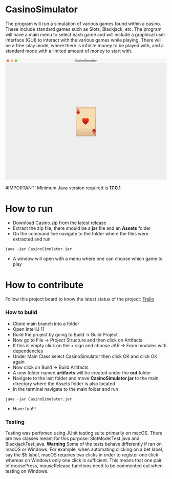 # CasinoSimulator
The program will run a simulation of various games found within a casino. These include standard games such as Slots, Blackjack, etc. The program will have a main menu to select each game and will include a graphical user interface (GUI) to interact with the various games while playing. There will be a free-play mode, where there is infinite money to be played with, and a standard mode with a limited amount of money to start with.

![This is a screenshot.](casino.png)

#IMPORTANT!
Minimum Java version required is **17.0.1**.

# How to run
- Download Casino.zip from the latest release
- Extract the zip file; there should be a **jar** file and an **Assets** folder
- On the command line navigate to the folder where the files were extracted and run
```
java -jar CasinoSimulator.jar
```
- A window will open with a menu where one can choose which game to play

# How to contribute
Follow this project board to know the latest status of the project: [Trello](https://trello.com/b/EWAn1oRz/casinosimulator-tasks)

### How to build
- Clone main branch into a folder
- Open IntelliJ 11
- Build the project by going to Build -> Build Project
- Now go to File -> Project Structure and then click on Artifacts
- If this is empty click on the + sign and choose JAR -> From modules with dependencies
- Under Main Class select CasinoSimulator then click OK and click OK again
- Now click on Build -> Build Artifacts
- A new folder named **artifacts** will be created under the **out** folder
- Navigate to the last folder and move **CasinoSimulator.jar** to the main directory where the Assets folder is also located
- In the terminal navigate to the main folder and run
```
java -jar CasinoSimulator.jar
```
- Have fun!!!

### Testing
Testing was perfomed using JUnit testing suite primarily on macOS. There are two classes meant for this purpose: SlotModelTest.java and BlackjackTest.java.
**Warning** Some of the tests behave differently if ran on macOS or Windows. For example, when automating clicking on a bet label, say the $5 label, macOS requires two
clicks in order to register one click whereas on Windows only one click is sufficient. This means that one pair of mousePress, mouseRelease functions need to be commented
out when testing on Windows.
